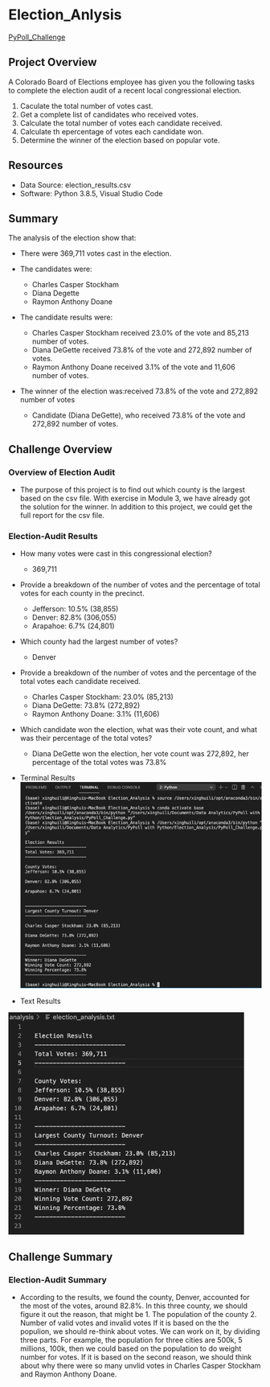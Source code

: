 # Election_Anlysis
[PyPoll_Challenge](PyPoll_Challenge.py)

## Project Overview
A Colorado Board of Elections employee has given you the following tasks to complete the election audit of a recent local
congressional election.

1. Caculate the total number of votes cast.
2. Get a complete list of candidates who received votes.
3. Calculate the total number of votes each candidate received.
4. Calculate th epercentage of votes each candidate won.
5. Determine the winner of the election based on popular vote.

## Resources
- Data Source: election_results.csv
- Software: Python 3.8.5, Visual Studio Code

## Summary
The analysis of the election show that:
- There were 369,711 votes cast in the election.
- The candidates were:
    - Charles Casper Stockham
    - Diana Degette
    - Raymon Anthony Doane

- The candidate results were:
    - Charles Casper Stockham received 23.0% of the vote and 85,213 number of votes.
    - Diana DeGette received 73.8% of the vote and 272,892 number of votes.
    - Raymon Anthony Doane received 3.1% of the vote and 11,606 number of votes.

- The winner of the election was:received 73.8% of the vote and 272,892 number of votes
    - Candidate (Diana DeGette), who received 73.8% of the vote and 272,892 number of votes.

## Challenge Overview
### Overview of Election Audit
- The purpose of this project is to find out which county is the largest based on the csv file. With exercise in Module 3, we have already got the solution for the winner. In addition to this project, we could get the full report for the csv file.

### Election-Audit Results
- How many votes were cast in this congressional election?
    - 369,711

- Provide a breakdown of the number of votes and the percentage of total votes for each county in the precinct.
    - Jefferson: 10.5% (38,855) 
    - Denver: 82.8% (306,055) 
    - Arapahoe: 6.7% (24,801) 

- Which county had the largest number of votes?
    - Denver

- Provide a breakdown of the number of votes and the percentage of the total votes each candidate received.
    - Charles Casper Stockham: 23.0% (85,213)
    - Diana DeGette: 73.8% (272,892)
    - Raymon Anthony Doane: 3.1% (11,606)
- Which candidate won the election, what was their vote count, and what was their percentage of the total votes?
    - Diana DeGette won the election, her vote count was 272,892, her percentage of the total votes was 73.8%

- Terminal Results ![Terminal_Resuluts](/Resources/Terminal_Results.png)

- Text Results

![Text_Resuluts](/Resources/Text_Results.png)

## Challenge Summary
### Election-Audit Summary
- According to the results, we found the county, Denver, accounted for the most of the votes, around 82.8%. In this three county, we should figure it out the reason, that might be 
        1. The population of the county
        2. Number of valid votes and invalid votes
    If it is based on the the populion, we should re-think about votes. We can work on it, by dividing three parts. For example, the population for three cities are 500k, 5 millions, 100k, then we could based on the population to do weight number for votes. 
    If it is based on the second reason, we should think about why there were so many unvlid votes in Charles Casper Stockham and Raymon Anthony Doane.

